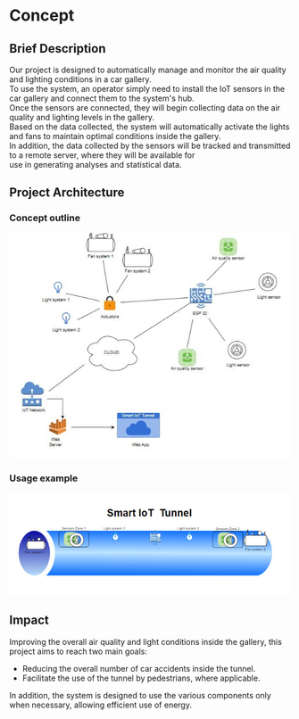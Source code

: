 # Concept

## Brief Description

Our project is designed to automatically manage and monitor the air quality and lighting conditions in a car gallery.  
To use the system, an operator simply need to install the IoT sensors in the car gallery and connect them to the system's hub.  
Once the sensors are connected, they will begin collecting data on the air quality and lighting levels in the gallery.  
Based on the data collected, the system will automatically activate the lights and fans to maintain optimal conditions inside the gallery.  
In addition, the data collected by the sensors will be tracked and transmitted to a remote server, where they will be available for  
use in generating analyses and statistical data.

## Project Architecture

### Concept outline

![Project architecture outline](/docs/src/images/concept_outline.JPG)

### Usage example

![Usage example](/docs/src/images/usage_example.jpg)

## Impact

Improving the overall air quality and light conditions inside the gallery, this project aims to reach two main goals:

- Reducing the overall number of car accidents inside the tunnel.
- Facilitate the use of the tunnel by pedestrians, where applicable.

In addition, the system is designed to use the various components only when necessary, allowing efficient use of energy.
